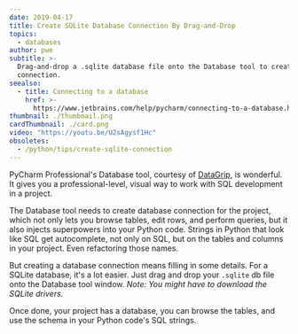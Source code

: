 ```yaml
---
date: 2019-04-17
title: Create SQLite Database Connection By Drag-and-Drop
topics:
  - databases
author: pwe
subtitle: >-
  Drag-and-drop a .sqlite database file onto the Database tool to create a
  connection.
seealso:
  - title: Connecting to a database
    href: >-
      https://www.jetbrains.com/help/pycharm/connecting-to-a-database.html#connect-to-sqlite
thumbnail: ./thumbnail.png
cardThumbnail: ./card.png
video: "https://youtu.be/U2sAgysf1Hc"
obsoletes:
  - /python/tips/create-sqlite-connection
---
```


PyCharm Professional's Database tool, courtesy of
[DataGrip](https://www.jetbrains.com/datagrip/), is wonderful. It gives
you a professional-level, visual way to work with SQL development in a
project.

The Database tool needs to create database connection for the project,
which not only lets you browse tables, edit rows, and perform queries,
but it also injects superpowers into your Python code. Strings in
Python that look like SQL get autocomplete, not only on SQL, but on
the tables and columns in your project. Even refactoring those names.

But creating a database connection means filling in some details. For
a SQLite database, it's a lot easier. Just drag and drop your
`.sqlite` db file onto the Database tool window. _Note: You might have
to download the SQLite drivers._

Once done, your project has a database, you can browse the tables, and
use the schema in your Python code's SQL strings.
